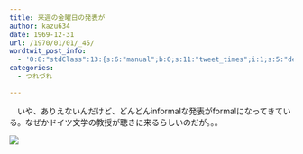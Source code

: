 ```yaml
---
title: 来週の金曜日の発表が
author: kazu634
date: 1969-12-31
url: /1970/01/01/_45/
wordtwit_post_info:
  - 'O:8:"stdClass":13:{s:6:"manual";b:0;s:11:"tweet_times";i:1;s:5:"delay";i:0;s:7:"enabled";i:1;s:10:"separation";s:2:"60";s:7:"version";s:3:"3.7";s:14:"tweet_template";b:0;s:6:"status";i:2;s:6:"result";a:0:{}s:13:"tweet_counter";i:2;s:13:"tweet_log_ids";a:1:{i:0;i:3703;}s:9:"hash_tags";a:0:{}s:8:"accounts";a:1:{i:0;s:7:"kazu634";}}'
categories:
  - つれづれ

---
```

<div class="section">
<p>
    　いや、ありえないんだけど、どんどんinformalな発表がformalになってきている。なぜかドイツ文学の教授が聴きに来るらしいのだが。。。
</p>
  
<p>
<center>
</center>
</p>
  
<p>
<a href="http://flickr.com/photos/cateforgotten/59482540/" onclick="__gaTracker('send', 'event', 'outbound-article', 'http://flickr.com/photos/cateforgotten/59482540/', '');" title="Conference"><img src="http://farm1.static.flickr.com/31/59482540_9d2da07306_m.jpg" /></a>
</p></p>
</div>